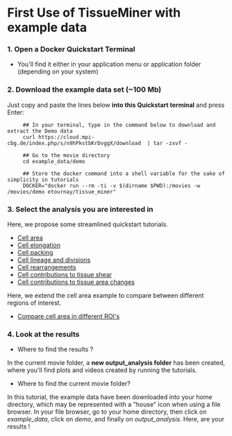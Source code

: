 # First Use of TissueMiner with example data

### 1. Open a Docker Quickstart Terminal

* You'll find it either in your application menu or application folder (depending on your system)

### 2. Download the example data set (~100 Mb)

Just copy and paste the lines below **into this Quickstart terminal** and press Enter:
```
     ## In your terminal, type in the command below to download and extract the Demo data
     curl https://cloud.mpi-cbg.de/index.php/s/n9hPkstbKrDvggX/download  | tar -zxvf -
     
     ## Go to the movie directory
     cd example_data/demo
     
     ## Store the docker command into a shell variable for the sake of simplicity in tutorials
     DOCKER="docker run --rm -ti -v $(dirname $PWD):/movies -w /movies/demo etournay/tissue_miner"
```

### 3. Select the analysis you are interested in

Here, we propose some streamlined quickstart tutorials.

* [Cell area](tutorials/cell_area.md#cell-area-analysis)
* [Cell elongation](tutorials/cell_elongation.md#cell-elongation-analysis)
* [Cell packing](tutorials/cell_packing.md#cell-packing-analysis)
* [Cell lineage and divisions](tutorials/cell_lineage_and_divisions.md#cell-lineage-and-division-analysis)
* [Cell rearrangements](tutorials/cell_rearrangements.md#cell-rearrangement-analysis)
* [Cell contributions to tissue shear](tutorials/cell_contributions_to_tissue_shear.md#cell-contributions-to-tissue-shear-analysis)
* [Cell contributions to tissue area changes](tutorials/cell_contributions_to_tissue_area_changes.md#cell-contributions-to-tissue-area-change-analysis)

Here, we extend the cell area example to compare between different regions of interest.

* [Compare cell area in different ROI's](tutorials/cell_area_ROI.md#cell-area-analysis-in-multiple-rois)


### 4. Look at the results 

* Where to find the results ? 

In the current movie folder, a **new output_analysis folder** has been created, where you'll find plots and videos created by running the tutorials. 

* Where to find the current movie folder?

In this tutorial, the example data have been downloaded into your home directory, which may be represented with a "house" icon when using a file browser. In your file browser, go to your home directory, then click on *example_data*, click on *demo*, and finally on *output_analysis*. Here, are your results !

